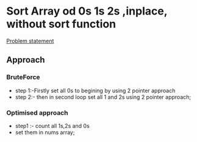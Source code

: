 # Sort Array od 0s 1s 2s ,inplace, without sort function

[Problem statement](https://leetcode.com/problems/sort-colors/)

## Approach
### BruteForce
- step 1:-Firstly set all 0s to begining by using 2 pointer approach
- step 2:- then in second loop set all 1 and 2s using 2 pointer approach;


### Optimised approach
-  step1 :- count all 1s,2s and 0s
-  set them in nums array;


